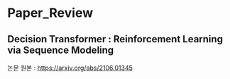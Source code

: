 # Paper_Review

## Decision Transformer : Reinforcement Learning via Sequence Modeling
논문 원본 : https://arxiv.org/abs/2106.01345
